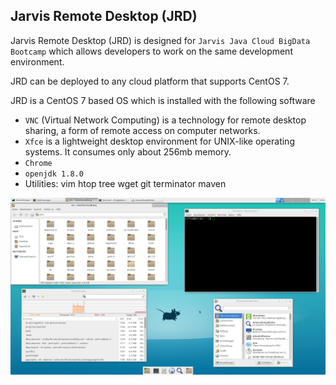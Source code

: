 ## Jarvis Remote Desktop (JRD)

Jarvis Remote Desktop (JRD) is designed for `Jarvis Java Cloud BigData Bootcamp` which allows developers to work on the same development environment. 

JRD can be deployed to any cloud platform that supports CentOS 7.

JRD is a CentOS 7 based OS which is installed with the following software

- `VNC` (Virtual Network Computing) is a technology for remote desktop sharing, a form of remote access on computer networks.
- `Xfce` is a lightweight desktop environment for UNIX-like operating systems. It consumes only about 256mb memory.
- `Chrome`
- `openjdk 1.8.0`
- Utilities: vim htop tree wget git terminator maven

![XFCE-4.12-Desktop-standard](assets/XFCE-4.12-Desktop-standard.png)

